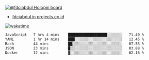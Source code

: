[![@fdciabdul Holopin board](https://holopin.io/api/user/board?user=fdciabdul)](https://holopin.io/@fdciabdul)

- [fdciabdul in projects.co.id](https://projects.co.id/public/browse_users/view/496e26/fdciabdul)



[![wakatime](https://wakatime.com/badge/user/87646243-158a-4241-a3cb-668e1fa2dbb8.svg)](https://wakatime.com/@87646243-158a-4241-a3cb-668e1fa2dbb8)
<!--START_SECTION:waka-->

```txt
JavaScript   7 hrs 4 mins    ██████████████████░░░░░░░   71.49 %
YAML         1 hr 14 mins    ███░░░░░░░░░░░░░░░░░░░░░░   12.45 %
Bash         44 mins         ██░░░░░░░░░░░░░░░░░░░░░░░   07.53 %
JSON         23 mins         █░░░░░░░░░░░░░░░░░░░░░░░░   03.88 %
Docker       12 mins         ▓░░░░░░░░░░░░░░░░░░░░░░░░   02.16 %
```

<!--END_SECTION:waka-->
